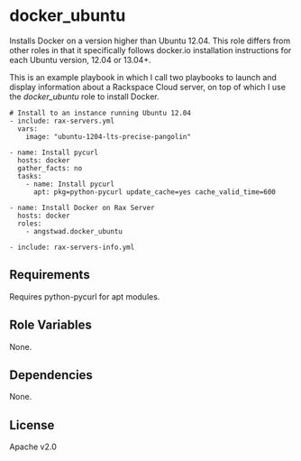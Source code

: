 docker_ubuntu
========

Installs Docker on a version higher than Ubuntu 12.04.
This role differs from other roles in that it specifically follows docker.io installation instructions for each Ubuntu version, 12.04 or 13.04+.

This is an example playbook in which I call two playbooks to launch and display information about a Rackspace Cloud server, on top of which I use the *docker_ubuntu* role to install Docker.
```
# Install to an instance running Ubuntu 12.04
- include: rax-servers.yml
  vars:
    image: "ubuntu-1204-lts-precise-pangolin"

- name: Install pycurl
  hosts: docker
  gather_facts: no
  tasks:
    - name: Install pycurl
      apt: pkg=python-pycurl update_cache=yes cache_valid_time=600

- name: Install Docker on Rax Server
  hosts: docker
  roles:
    - angstwad.docker_ubuntu

- include: rax-servers-info.yml
```

Requirements
------------

Requires python-pycurl for apt modules.

Role Variables
--------------

None.

Dependencies
------------

None.

License
-------

Apache v2.0
